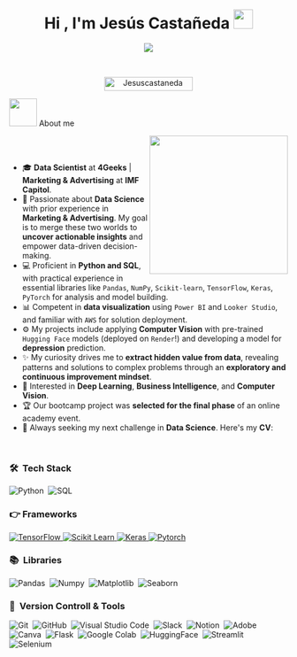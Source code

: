 <h1 align="center">Hi , I'm Jesús Castañeda <img src="https://media.giphy.com/media/hvRJCLFzcasrR4ia7z/giphy.gif" width="35"></h1>
<p align="center">
  <a href="https://github.com/DenverCoder1/readme-typing-svg"><img src="https://readme-typing-svg.herokuapp.com?font=Time+New+Roman&color=3a86ff&size=25&center=true&vCenter=true&width=600&height=100&lines=Data+Scientist;Marketing+Degree;Always+learning+new+things"></a>
</p>


<br>

<p align="center"> 
	<img src="https://komarev.com/ghpvc/?username=Jesuscastanedam&label=Profile%20views&color=3a86ff&style=plastic?" alt="Jesuscastaneda" height=25px, width=160px/> 

</br>
<p align="left"> 
<picture><img src = "https://github.com/7oSkaaa/7oSkaaa/blob/main/Images/about_me.gif?raw=true" width = 50px></picture> About me

<picture> <img align="right" src="https://github.com/7oSkaaa/7oSkaaa/blob/main/Images/Right_Side.gif?raw=true" width = 250px></picture>

<br><br>
- 🎓 **Data Scientist** at **4Geeks** | **Marketing & Advertising** at **IMF Capitol**.
- 🚀 Passionate about **Data Science** with prior experience in **Marketing & Advertising**. My goal is to merge these two worlds to **uncover actionable insights** and empower data-driven decision-making.
- 💻 Proficient in **Python and SQL**, with practical experience in essential libraries like `Pandas`, `NumPy`, `Scikit-learn`, `TensorFlow`, `Keras`, `PyTorch` for analysis and model building.
- 📊 Competent in **data visualization** using `Power BI` and `Looker Studio`, and familiar with `AWS` for solution deployment.
- ⚙️ My projects include applying **Computer Vision** with pre-trained `Hugging Face` models (deployed on `Render`!) and developing a model for **depression** prediction.
- ✨ My curiosity drives me to **extract hidden value from data**, revealing patterns and solutions to complex problems through an **exploratory and continuous improvement mindset**.
- 🧠 Interested in **Deep Learning**, **Business Intelligence**, and **Computer Vision**.
- 🏆 Our bootcamp project was **selected for the final phase** of an online academy event.
- 🔗 Always seeking my next challenge in **Data Science**. Here's my **CV**: 
<br>

### 🛠 &nbsp;Tech Stack

![Python](https://img.shields.io/badge/python-3670A0?style=for-the-badge&logo=python&logoColor=ffdd54)&nbsp;
![SQL](https://img.shields.io/badge/-SQL-000?style=for-the-badge&logo=MySQL&logoColor=4479A1)&nbsp;

### 👉 Frameworks
<a href="https://www.tensorflow.org/" target="_blank"> 
   <img alt="TensorFlow" src="https://img.shields.io/badge/TensorFlow-FF6F00?style=for-the-badge&logo=TensorFlow&logoColor=white">
  </a>   
  <a href="https://scikit-learn.org/" target="_blank">
    <img alt="Scikit Learn" src="https://img.shields.io/badge/scikit_learn-F7931E?style=for-the-badge&logo=scikit-learn&logoColor=white">
  </a> 
   
  <a href="https://keras.io/" target="_blank"> 
    <img alt="Keras" src="https://img.shields.io/badge/Keras-D00000?style=for-the-badge&logo=Keras&logoColor=white"/>
  </a>

  <a href="https://pytorch.org/" target="_blank"> 
    <img alt="Pytorch" src="https://img.shields.io/badge/PyTorch-EE4C2C?style=for-the-badge&logo=PyTorch&logoColor=white"/>
  </a>
</p>

### 📚 &nbsp;Libraries
![Pandas](https://img.shields.io/badge/-Pandas-333333?style=for-the-badge&logo=pandas)&nbsp;
![Numpy](https://img.shields.io/badge/-NumPy-013243?style=for-the-badge&logo=numpy&logoColor=white)&nbsp;
![Matplotlib](https://img.shields.io/badge/-Matplotlib-000000?style=for-the-badge&logo=python)&nbsp;
![Seaborn](https://img.shields.io/badge/-Seaborn-3776AB?style=for-the-badge&logo=python&logoColor=white&size=40x40)&nbsp;

### 🧰 &nbsp;Version Controll & Tools 

![Git](https://img.shields.io/badge/git-%23F05033.svg?style=for-the-badge&logo=git&logoColor=white)&nbsp;
![GitHub](https://img.shields.io/badge/github-%23121011.svg?style=for-the-badge&logo=github&logoColor=white)&nbsp;
![Visual Studio Code](https://img.shields.io/badge/Visual%20Studio%20Code-0078d7.svg?style=for-the-badge&logo=visual-studio-code&logoColor=white)&nbsp;
![Slack](https://img.shields.io/badge/Slack-4A154B?style=for-the-badge&logo=slack&logoColor=white)&nbsp;
![Notion](https://img.shields.io/badge/Notion-%23000000.svg?style=for-the-badge&logo=notion&logoColor=white)&nbsp;
![Adobe](https://img.shields.io/badge/adobe-%23FF0000.svg?style=for-the-badge&logo=adobe&logoColor=white)&nbsp;
![Canva](https://img.shields.io/badge/Canva-%2300C4CC.svg?style=for-the-badge&logo=Canva&logoColor=white)&nbsp;
![Flask](http://img.shields.io/badge/-Flask-white?style=for-the-badge&logo=flask&logoColor=black)&nbsp;
![Google Colab](http://img.shields.io/badge/-Colab-F9AB00?style=for-the-badge&logo=googlecolab&logoColor=525252)&nbsp;
![HuggingFace](https://img.shields.io/badge/-HuggingFace-3B4252?style=for-the-badge&logo=huggingface&logoColor=)&nbsp;
![Streamlit](https://img.shields.io/badge/-Streamlit-FF4B4B?style=for-the-badge&logo=streamlit&logoColor=white)&nbsp;
![Selenium](https://img.shields.io/badge/Selenium-43B02A?style=for-the-badge&logo=Selenium&logoColor=white)&nbsp;





